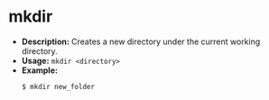 # mkdir

- **Description:** Creates a new directory under the current working directory.
- **Usage:** `mkdir <directory>`
- **Example:**
  ```
  $ mkdir new_folder
  ```
